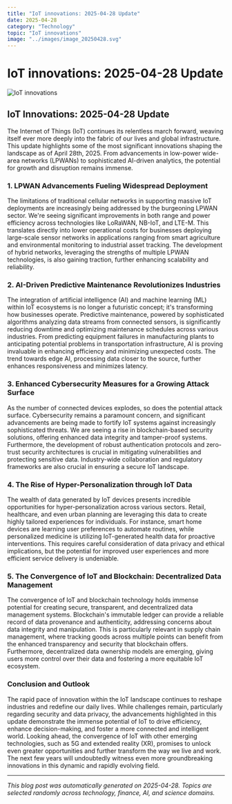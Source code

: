 ```yaml
---
title: "IoT innovations: 2025-04-28 Update"
date: 2025-04-28
category: "Technology"
topic: "IoT innovations"
image: "../images/image_20250428.svg"
---
```


# IoT innovations: 2025-04-28 Update

![IoT innovations](../images/image_20250428.svg)

## IoT Innovations: 2025-04-28 Update

The Internet of Things (IoT) continues its relentless march forward, weaving itself ever more deeply into the fabric of our lives and global infrastructure.  This update highlights some of the most significant innovations shaping the landscape as of April 28th, 2025.  From advancements in low-power wide-area networks (LPWANs) to sophisticated AI-driven analytics, the potential for growth and disruption remains immense.


### 1.  LPWAN Advancements Fueling Widespread Deployment

The limitations of traditional cellular networks in supporting massive IoT deployments are increasingly being addressed by the burgeoning LPWAN sector.  We're seeing significant improvements in both range and power efficiency across technologies like LoRaWAN, NB-IoT, and LTE-M.  This translates directly into lower operational costs for businesses deploying large-scale sensor networks in applications ranging from smart agriculture and environmental monitoring to industrial asset tracking.  The development of hybrid networks, leveraging the strengths of multiple LPWAN technologies, is also gaining traction, further enhancing scalability and reliability.


### 2.  AI-Driven Predictive Maintenance Revolutionizes Industries

The integration of artificial intelligence (AI) and machine learning (ML) within IoT ecosystems is no longer a futuristic concept; it's transforming how businesses operate.  Predictive maintenance, powered by sophisticated algorithms analyzing data streams from connected sensors, is significantly reducing downtime and optimizing maintenance schedules across various industries.  From predicting equipment failures in manufacturing plants to anticipating potential problems in transportation infrastructure, AI is proving invaluable in enhancing efficiency and minimizing unexpected costs.  The trend towards edge AI, processing data closer to the source, further enhances responsiveness and minimizes latency.


### 3.  Enhanced Cybersecurity Measures for a Growing Attack Surface

As the number of connected devices explodes, so does the potential attack surface.  Cybersecurity remains a paramount concern, and significant advancements are being made to fortify IoT systems against increasingly sophisticated threats.  We are seeing a rise in blockchain-based security solutions, offering enhanced data integrity and tamper-proof systems.  Furthermore, the development of robust authentication protocols and zero-trust security architectures is crucial in mitigating vulnerabilities and protecting sensitive data.  Industry-wide collaboration and regulatory frameworks are also crucial in ensuring a secure IoT landscape.


### 4.  The Rise of Hyper-Personalization through IoT Data

The wealth of data generated by IoT devices presents incredible opportunities for hyper-personalization across various sectors.  Retail, healthcare, and even urban planning are leveraging this data to create highly tailored experiences for individuals.  For instance, smart home devices are learning user preferences to automate routines, while personalized medicine is utilizing IoT-generated health data for proactive interventions.  This requires careful consideration of data privacy and ethical implications, but the potential for improved user experiences and more efficient service delivery is undeniable.


### 5.  The Convergence of IoT and Blockchain: Decentralized Data Management

The convergence of IoT and blockchain technology holds immense potential for creating secure, transparent, and decentralized data management systems.  Blockchain's immutable ledger can provide a reliable record of data provenance and authenticity, addressing concerns about data integrity and manipulation. This is particularly relevant in supply chain management, where tracking goods across multiple points can benefit from the enhanced transparency and security that blockchain offers.  Furthermore, decentralized data ownership models are emerging, giving users more control over their data and fostering a more equitable IoT ecosystem.


### Conclusion and Outlook

The rapid pace of innovation within the IoT landscape continues to reshape industries and redefine our daily lives.  While challenges remain, particularly regarding security and data privacy, the advancements highlighted in this update demonstrate the immense potential of IoT to drive efficiency, enhance decision-making, and foster a more connected and intelligent world.  Looking ahead, the convergence of IoT with other emerging technologies, such as 5G and extended reality (XR), promises to unlock even greater opportunities and further transform the way we live and work.  The next few years will undoubtedly witness even more groundbreaking innovations in this dynamic and rapidly evolving field.


---
*This blog post was automatically generated on 2025-04-28. Topics are selected randomly across technology, finance, AI, and science domains.*
